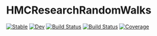 # HMCResearchRandomWalks

[![Stable](https://img.shields.io/badge/docs-stable-blue.svg)](https://s-y-wu.github.io/HMCResearchRandomWalks.jl/stable)
[![Dev](https://img.shields.io/badge/docs-dev-blue.svg)](https://s-y-wu.github.io/HMCResearchRandomWalks.jl/dev)
[![Build Status](https://travis-ci.com/s-y-wu/HMCResearchRandomWalks.jl.svg?branch=master)](https://travis-ci.com/s-y-wu/HMCResearchRandomWalks.jl)
[![Build Status](https://ci.appveyor.com/api/projects/status/github/s-y-wu/HMCResearchRandomWalks.jl?svg=true)](https://ci.appveyor.com/project/s-y-wu/MyRandomWalks-jl)
[![Coverage](https://coveralls.io/repos/github/s-y-wu/HMCResearchRandomWalks.jl/badge.svg?branch=master)](https://coveralls.io/github/s-y-wu/HMCResearchRandomWalks.jl?branch=master)
